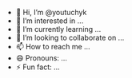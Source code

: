 - 👋 Hi, I’m @youtuchyk
- 👀 I’m interested in ...
- 🌱 I’m currently learning ...
- 💞️ I’m looking to collaborate on ...
- 📫 How to reach me ...
- 😄 Pronouns: ...
- ⚡ Fun fact: ...

<!---
youtuchyk/youtuchyk is a ✨ special ✨ repository because its `README.md` (this file) appears on your GitHub profile.
You can click the Preview link to take a look at your changes.
--->
